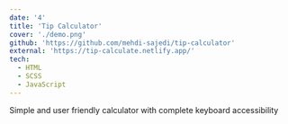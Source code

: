 ```yaml
---
date: '4'
title: 'Tip Calculator'
cover: './demo.png'
github: 'https://github.com/mehdi-sajedi/tip-calculator'
external: 'https://tip-calculate.netlify.app/'
tech:
  - HTML
  - SCSS
  - JavaScript
---
```


Simple and user friendly calculator with complete keyboard accessibility
